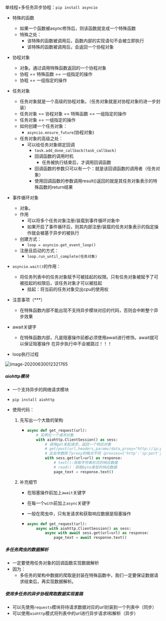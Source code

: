 单线程+多任务异步协程：`pip install asyncio`
- 特殊的函数
    - 如果一个函数被async修饰后，则该函数就变成一个特殊函数
    - 特殊之处：
        - 该特殊的函数被调用后，函数内部的实现语句不会被立即执行
        - 该特殊的函数被调用后，会返回一个协程对象
- 协程对象
    - 对象。通过调用特殊函数返回的一个协程对象
    - 协程 == 特殊函数 == 一组指定的操作
    - 协程 == 一组指定的操作
- 任务对象
    - 任务对象就是一个高级的协程对象。（任务对象就是对协程对象的进一步封装）
    - 任务对象 == 协程对象 == 特殊函数 == 一组指定的操作
    - 任务对象 == 一组指定的操作
    - 如何创建一个任务对象：
        - `asyncio.ensure_future`(协程对象)
    - 任务对象的高级之处：
        - 可以给任务对象绑定回调
            - `task.add_done_callback(task_callback)`
            - 回调函数的调用时机
                - 任务被执行结束后，才调用回调函数
            - 回调函数的参数只可以有一个：就是该回调函数的调用者（任务对象）
            - 使用回调函数的参数调用result()返回的就是其任务对象表示的特殊函数的return结果
- 事件循环对象
    - 对象。
    - 作用
        - 可以将多个任务对象注册/装载到事件循环对象中
        - 如果开启了事件循环后，则其内部注册/装载的任务对象表示的指定操作就会被基于异步的被执行
    - 创建方式：
        - `loop = asyncio.get_event_loop()`
    - 注册且启动的方式：
        - `loop.run_until_complete(任务对象)`
- `asyncio.wait()`的作用：
    - 将任务列表中的任务对象赋予可被挂起的权限。只有任务对象被赋予了可被挂起的权限后，该任务对象才可以被挂起
        - 挂起：将当前的任务对象交出cpu的使用权
- 注意事项（***）
    - 在特殊函数内部不能出现不支持异步模块对应的代码，否则会中断整个异步效果
- await关键字
    - 在特殊函数内部，凡是阻塞操作前都必须使用await进行修饰。await就可以保证阻塞操作
        在异步执行中不会被跳过！！！

- loop执行过程

![image-20200630012321765](C:\Users\huihuiyo\AppData\Roaming\Typora\typora-user-images\image-20200630012321765.png)

##### aiohttp模块

- 一个支持异步的网络请求模块

- `pip install aiohttp `

- 使用代码：

  1. 先写出一个大致的架构

     - ```python
       async def get_request(url):
           # 实例化一个请求对象
           with aiohttp.ClientSession() as sess:
               # 调用get发起请求，返回一个响应对象
               # get/post(url,headers,params/data,proxy="http://ip:port")
               # 此处参数除了proxy的格式不同（proxies={'http':'ip:port'}），其它都与requests模块一样
               with sess.get(url=url) as response:
                   # text():获取字符串形式的响应数据
                   # read()：获取byte类型的响应数据
                   page_text = response.text()
       ```

  2. 补充细节

     - 在阻塞操作前加上`await`关键字

     - 在每一个`with`前加上`async`关键字

     - 一般在爬虫中，只有发请求和获取响应数据是阻塞操作

     - ```python
       async def get_request(url):
           async with aiohttp.ClientSession() as sess:
               async with await sess.get(url=url) as response:
                   page_text = await response.text()
       ```

##### 多任务爬虫的数据解析

- 一定要使用任务对象的回调函数实现数据解析
- 因为：
  - 多任务的架构中数据的爬取是封装在特殊函数中，我们一定要保证数据请求结束后，再实现数据解析。

##### 使用多任务的异步协程爬取数据实现套路

- 可以先使用`requests`模块将待请求数据对应的url封装到一个列表中（同步）
- 可以使用`aiohttp`模式将列表中的url进行异步请求I和解析（异步）